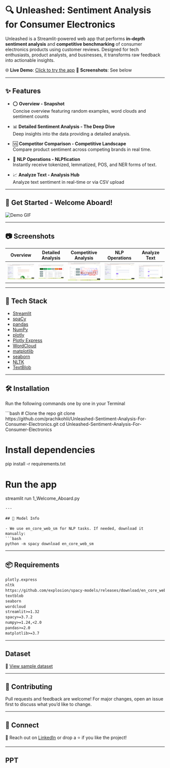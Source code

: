 # 🔍 Unleashed: Sentiment Analysis for Consumer Electronics

Unleashed is a Streamlit-powered web app that performs **in-depth sentiment analysis** and **competitive benchmarking** of consumer electronics products using customer reviews. Designed for tech enthusiasts, product analysts, and businesses, it transforms raw feedback into actionable insights.

🌐 **Live Demo**: [Click to try the app](https://unleashed-sentiment-analysis-for-consumer-electronics-mshbbidc.streamlit.app/)
📸 **Screenshots**: See below

---

## ✨ Features
- ⭕ **Overview - Snapshot**  
  Concise overview featuring random examples, word clouds and sentiment counts

- 📊 **Detailed Sentiment Analysis - The Deep Dive**  
  Deep insights into the data providing a detailed analysis.

- 🆚 **Competitor Comparison - Competitive Landscape**  
  Compare product sentiment across competing brands in real time.

- 🧠 **NLP Operations - NLPfication**  
  Instantly receive tokenized, lemmatized, POS, and NER forms of text.

- 📈 **Analyze Text - Analysis Hub**  
  Analyze text sentiment in real-time or via CSV upload

---

##  💫 Get Started - Welcome Aboard!

![Demo GIF](assets/Animation.gif)


---
## 📷 Screenshots

| Overview | Detailed Analysis | Competitive Analysis | NLP Operations | Analyze Text |
|----------|-------------------|----------------------|----------------|--------------|
| ![Screenshot1](assets/snapshot.png) | ![Screenshot2](assets/deepdive.png) | ![Screenshot3](assets/competitive.png) | ![Screenshot4](assets/nlp.png) | ![Screenshot5](assets/analysis.png) |

---

## 🚀 Tech Stack

- [Streamlit](https://streamlit.io/)
- [spaCy](https://spacy.io/)
- [pandas](https://pandas.pydata.org/)
- [NumPy](https://numpy.org/)
- [plotly](https://plotly.com/)
- [Plotly Express](https://plotly.com/python/plotly-express/)
- [WordCloud](https://amueller.github.io/word_cloud/)
- [matplotlib](https://matplotlib.org/)
- [seaborn](https://seaborn.pydata.org/)
- [NLTK](https://www.nltk.org/)
- [TextBlob](https://textblob.readthedocs.io/en/dev/)

---

## 🛠️ Installation
<p> Run the following commands one by one in your Terminal </p>
```bash
# Clone the repo
git clone https://github.com/prachikohlii/Unleashed-Sentiment-Analysis-For-Consumer-Electronics.git
cd Unleashed-Sentiment-Analysis-For-Consumer-Electronics

# Install dependencies
pip install -r requirements.txt

# Run the app
streamlit run 1_Welcome_Aboard.py
```
---

## 🧠 Model Info

- We use en_core_web_sm for NLP tasks. If needed, download it manually:  
```bash
python -m spacy download en_core_web_sm
```
---

## 📦 Requirements
```txt
plotly.express
nltk
https://github.com/explosion/spacy-models/releases/download/en_core_web_sm-3.7.1/en_core_web_sm-3.7.1-py3-none-any.whl
textblob
seaborn
wordcloud
streamlit>=1.32
spacy>=3.7.2
numpy>=1.24,<2.0
pandas>=2.0
matplotlib>=3.7
```
---

## Dataset
📂 [View sample dataset](main.csv)

---

## 🤝 Contributing
Pull requests and feedback are welcome! For major changes, open an issue first to discuss what you’d like to change.

---

## 🔗 Connect
📧 Reach out on [LinkedIn](https://www.linkedin.com/in/prachikohli00/) or drop a ⭐ if you like the project!

---
## PPT
